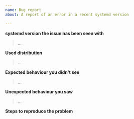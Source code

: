 ```yaml
---
name: Bug report
about: A report of an error in a recent systemd version

---
```


**systemd version the issue has been seen with**
> ...

<!-- **NOTE:** Do not submit bug reports about anything but the two most recently released systemd versions upstream! -->
<!-- For older version please use distribution trackers (see https://github.com/systemd/systemd/blob/master/.github/CONTRIBUTING.md#filing-issues). -->

**Used distribution**
 > …

**Expected behaviour you didn't see**
 > …

**Unexpected behaviour you saw**
 > …

**Steps to reproduce the problem**
